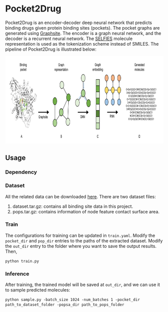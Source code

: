 # Pocket2Drug
Pocket2Drug is an encoder-decoder deep neural network that predicts binding drugs given protein binding sites (pockets). The pocket graphs are generated using [Graphsite](https://github.com/shiwentao00/Graphsite). The encoder is a graph neural network, and the decoder is a recurrent neural network. The [SELFIES](https://github.com/aspuru-guzik-group/selfies) molecule representation is used as the tokenization scheme instead of SMILES. The pipeline of Pocket2Drug is illustrated below:
<p align="center">
<img width="820" height="280" src="doc/pipeline.png">
</p>

## Usage
### Dependency
### Dataset
All the related data can be downloaded [here](). There are two dataset files:
1. dataset.tar.gz: contains all binding site data in this project.
2. pops.tar.gz: contains information of node feature contact surface area.

### Train
The configurations for training can be updated in ```train.yaml```. Modify the ```pocket_dir``` and ```pop_dir``` entries to the paths of the extracted dataset. Modify the ```out_dir``` entry to the folder where you want to save the output results. Then,
```
python train.py
```

### Inference
After training, the trained model will be saved at ```out_dir```, and we can use it to sample predicted molecules:
```
python sample.py -batch_size 1024 -num_batches 1 -pocket_dir path_to_dataset_folder -popsa_dir path_to_pops_folder
```